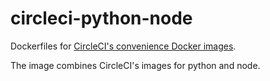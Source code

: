 # circleci-python-node
Dockerfiles for [CircleCI's convenience Docker images](https://hub.docker.com/r/circleci).

The image combines CircleCI's images for python and node.